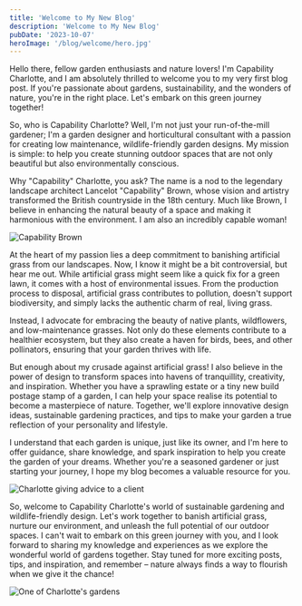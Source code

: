 ```yaml
---
title: 'Welcome to My New Blog'
description: 'Welcome to My New Blog'
pubDate: '2023-10-07'
heroImage: '/blog/welcome/hero.jpg'
---
```


Hello there, fellow garden enthusiasts and nature lovers! I'm Capability Charlotte, and I am absolutely thrilled to welcome you to my very first blog post. If you're passionate about gardens, sustainability, and the wonders of nature, you're in the right place. Let's embark on this green journey together!

So, who is Capability Charlotte? Well, I'm not just your run-of-the-mill gardener; I'm a garden designer and horticultural consultant with a passion for creating low maintenance, wildlife-friendly garden designs. My mission is simple: to help you create stunning outdoor spaces that are not only beautiful but also environmentally conscious.

Why "Capability" Charlotte, you ask? The name is a nod to the legendary landscape architect Lancelot "Capability" Brown, whose vision and artistry transformed the British countryside in the 18th century. Much like Brown, I believe in enhancing the natural beauty of a space and making it harmonious with the environment. I am also an incredibly capable woman!

![Capability Brown](/blog/welcome/cb.jpg)

At the heart of my passion lies a deep commitment to banishing artificial grass from our landscapes. Now, I know it might be a bit controversial, but hear me out. While artificial grass might seem like a quick fix for a green lawn, it comes with a host of environmental issues. From the production process to disposal, artificial grass contributes to pollution, doesn't support biodiversity, and simply lacks the authentic charm of real, living grass.

Instead, I advocate for embracing the beauty of native plants, wildflowers, and low-maintenance grasses. Not only do these elements contribute to a healthier ecosystem, but they also create a haven for birds, bees, and other pollinators, ensuring that your garden thrives with life.

But enough about my crusade against artificial grass! I also believe in the power of design to transform spaces into havens of tranquillity, creativity, and inspiration. Whether you have a sprawling estate or a tiny new build postage stamp of a garden, I can help your space realise its potential to become a masterpiece of nature. Together, we'll explore innovative design ideas, sustainable gardening practices, and tips to make your garden a true reflection of your personality and lifestyle.

I understand that each garden is unique, just like its owner, and I'm here to offer guidance, share knowledge, and spark inspiration to help you create the garden of your dreams. Whether you're a seasoned gardener or just starting your journey, I hope my blog becomes a valuable resource for you.

![Charlotte giving advice to a client](/blog/welcome/advice.jpg)

So, welcome to Capability Charlotte's world of sustainable gardening and wildlife-friendly design. Let's work together to banish artificial grass, nurture our environment, and unleash the full potential of our outdoor spaces. I can't wait to embark on this green journey with you, and I look forward to sharing my knowledge and experiences as we explore the wonderful world of gardens together. Stay tuned for more exciting posts, tips, and inspiration, and remember – nature always finds a way to flourish when we give it the chance!

![One of Charlotte's gardens](/blog/welcome/garden.jpg)
